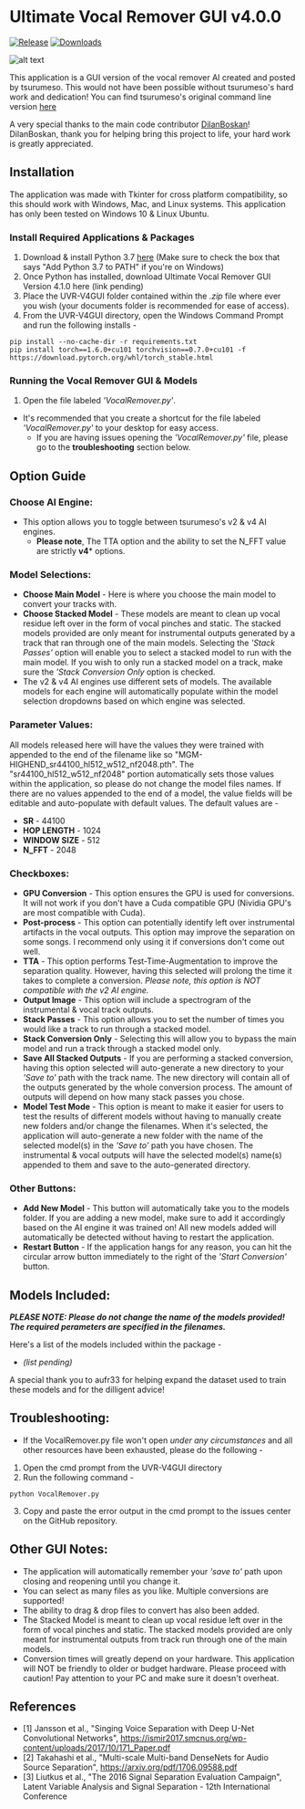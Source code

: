 # Ultimate Vocal Remover GUI v4.0.0
[![Release](https://img.shields.io/github/release/anjok07/ultimatevocalremovergui.svg)](https://github.com/anjok07/ultimatevocalremovergui/releases/latest)
[![Downloads](https://img.shields.io/github/downloads/anjok07/ultimatevocalremovergui/total.svg)](https://github.com/anjok07/ultimatevocalremovergui/releases)

![alt text](https://raw.githubusercontent.com/Anjok07/ultimatevocalremovergui/beta/img/UVRBETA.jpg)

This application is a GUI version of the vocal remover AI created and posted by tsurumeso. This would not have been possible without tsurumeso's hard work and dedication! You can find tsurumeso's original command line version [here](https://github.com/tsurumeso/vocal-remover)

A very special thanks to the main code contributor [DilanBoskan](https://github.com/DilanBoskan)! DilanBoskan, thank you for helping bring this project to life, your hard work is greatly appreciated.

## Installation

The application was made with Tkinter for cross platform compatibility, so this should work with Windows, Mac, and Linux systems. This application has only been tested on Windows 10 & Linux Ubuntu.

### Install Required Applications & Packages

1. Download & install Python 3.7 [here](https://www.python.org/ftp/python/3.6.8/python-3.6.8-amd64.exe) (Make sure to check the box that says "Add Python 3.7 to PATH" if you're on Windows)
2. Once Python has installed, download Ultimate Vocal Remover GUI Version 4.1.0 here (link pending)
3. Place the UVR-V4GUI folder contained within the *.zip* file where ever you wish (your documents folder is recommended for ease of access).
4. From the UVR-V4GUI directory, open the Windows Command Prompt and run the following installs -

```
pip install --no-cache-dir -r requirements.txt
pip install torch==1.6.0+cu101 torchvision==0.7.0+cu101 -f https://download.pytorch.org/whl/torch_stable.html
```

### Running the Vocal Remover GUI & Models

1. Open the file labeled *'VocalRemover.py'*.
  - It's recommended that you create a shortcut for the file labeled *'VocalRemover.py'* to your desktop for easy access.
    - If you are having issues opening the *'VocalRemover.py'* file, please go to the **troubleshooting** section below.

## Option Guide

### Choose AI Engine:

- This option allows you to toggle between tsurumeso's v2 & v4 AI engines. 
  - **Please note**, The TTA option and the ability to set the N_FFT value are strictly **v4*** options.

### Model Selections:

- **Choose Main Model** - Here is where you choose the main model to convert your tracks with.
- **Choose Stacked Model** - These models are meant to clean up vocal residue left over in the form of vocal pinches and static. The stacked models provided are only meant for instrumental outputs generated by a track that ran through one of the main models. Selecting the *'Stack Passes'* option will enable you to select a stacked model to run with the main model. If you wish to only run a stacked model on a track, make sure the *'Stack Conversion Only* option is checked.
- The v2 & v4 AI engines use different sets of models. The available models for each engine will automatically populate within the model selection dropdowns based on which engine was selected. 

### Parameter Values:

All models released here will have the values they were trained with appended to the end of the filename like so "MGM-HIGHEND_sr44100_hl512_w512_nf2048.pth". The "sr44100_hl512_w512_nf2048" portion automatically sets those values within the application, so please do not change the model files names. If there are no values appended to the end of a model, the value fields will be editable and auto-populate with default values. The default values are - 

- **SR** - 44100
- **HOP LENGTH** - 1024
- **WINDOW SIZE** - 512
- **N_FFT** - 2048

### Checkboxes:
- **GPU Conversion** - This option ensures the GPU is used for conversions. It will not work if you don't have a Cuda compatible GPU (Nividia GPU's are most compatible with Cuda).
- **Post-process** - This option can potentially identify left over instrumental artifacts in the vocal outputs. This option may improve the separation on some songs. I recommend only using it if conversions don't come out well.
- **TTA** - This option performs Test-Time-Augmentation to improve the separation quality. However, having this selected will prolong the time it takes to complete a conversion. *Please note, this option is NOT compatible with the v2 AI engine.*
- **Output Image** - This option will include a spectrogram of the instrumental & vocal track outputs.
- **Stack Passes** - This option allows you to set the number of times you would like a track to run through a stacked model.
- **Stack Conversion Only** - Selecting this will allow you to bypass the main model and run a track through a stacked model only.
- **Save All Stacked Outputs** - If you are performing a stacked conversion, having this option selected will auto-generate a new directory to your *'Save to'* path with the track name. The new directory will contain all of the outputs generated by the whole conversion process. The amount of outputs will depend on how many stack passes you chose.
- **Model Test Mode** - This option is meant to make it easier for users to test the results of different models without having to manually create new folders and/or change the filenames. When it's selected, the application will auto-generate a new folder with the name of the selected model(s) in the *'Save to'* path you have chosen. The instrumental & vocal outputs will have the selected model(s) name(s) appended to them and save to the auto-generated directory.

### Other Buttons:

- **Add New Model** - This button will automatically take you to the models folder. If you are adding a new model, make sure to add it accordingly based on the AI engine it was trained on! All new models added will automatically be detected without having to restart the application.
- **Restart Button** - If the application hangs for any reason, you can hit the circular arrow button immediately to the right of the *'Start Conversion'* button.

## Models Included:

***PLEASE NOTE: Please do not change the name of the models provided! The required perameters are specified in the filenames.***

Here's a list of the models included within the package - 

- *(list pending)*

A special thank you to aufr33 for helping expand the dataset used to train these models and for the dilligent advice!

## Troubleshooting:

- If the VocalRemover.py file won't open *under any circumstances* and all other resources have been exhausted, please do the following - 

1. Open the cmd prompt from the UVR-V4GUI directory
2. Run the following command - 
```
python VocalRemover.py
```
3. Copy and paste the error output in the cmd prompt to the issues center on the GitHub repository.

## Other GUI Notes:

- The application will automatically remember your *'save to'* path upon closing and reopening until you change it.
- You can select as many files as you like. Multiple conversions are supported!
- The ability to drag & drop files to convert has also been added.
- The Stacked Model is meant to clean up vocal residue left over in the form of vocal pinches and static. The stacked models provided are only meant for instrumental outputs from track run through one of the main models.
- Conversion times will greatly depend on your hardware. This application will NOT be friendly to older or budget hardware. Please proceed with caution! Pay attention to your PC and make sure it doesn't overheat.

## References
- [1] Jansson et al., "Singing Voice Separation with Deep U-Net Convolutional Networks", https://ismir2017.smcnus.org/wp-content/uploads/2017/10/171_Paper.pdf
- [2] Takahashi et al., "Multi-scale Multi-band DenseNets for Audio Source Separation", https://arxiv.org/pdf/1706.09588.pdf
- [3] Liutkus et al., "The 2016 Signal Separation Evaluation Campaign", Latent Variable Analysis and Signal Separation - 12th International Conference
